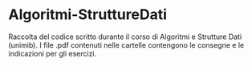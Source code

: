 # Algoritmi-StruttureDati
Raccolta del codice scritto durante il corso di Algoritmi e Strutture Dati (unimib).
I file .pdf contenuti nelle cartelle contengono le consegne e le indicazioni per gli esercizi.

